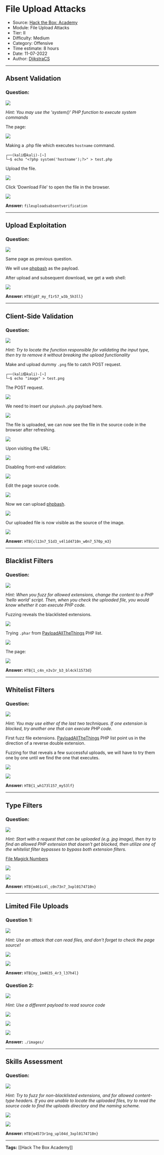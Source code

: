 # File Upload Attacks
* Source: [Hack the Box: Academy](https://academy.hackthebox.com/)
* Module: File Upload Attacks
* Tier: II
* Difficulty: Medium
* Category: Offensive
* Time estimate: 8 hours
* Date: 11-07-2022
* Author: [DjikstraCS](https://github.com/DjikstraCS)

---
## Absent Validation
### Question:
![](./attachments/Pasted%20image%2020220705125513.png)

*Hint: You may use the 'system()' PHP function to execute system commands*

The page:

![](./attachments/Pasted%20image%2020220705133533.png)

Making a .php file which executes `hostname` command.

```
┌──(kali㉿kali)-[~]
└─$ echo "<?php system('hostname');?>" > test.php
```

Upload the file.

![](./attachments/Pasted%20image%2020220705133407.png)

Click 'Download File' to open the file in the browser.

![](./attachments/Pasted%20image%2020220705133428.png)

**Answer:** `fileuploadsabsentverification`

---
## Upload Exploitation
### Question:
![](./attachments/Pasted%20image%2020220705125814.png)

Same page as previous question.

We will use [phpbash](https://github.com/Arrexel/phpbash) as the payload.

After upload and subsequent download, we get a web shell:

![](./attachments/Pasted%20image%2020220706113517.png)

**Answer:** `HTB{g07_my_f1r57_w3b_5h3ll}`

---
## Client-Side Validation
### Question:
![](./attachments/Pasted%20image%2020220705125856.png)

*Hint: Try to locate the function responsible for validating the input type, then try to remove it without breaking the upload functionality*

Make and upload dummy `.png` file to catch POST request.

```
┌──(kali㉿kali)-[~]
└─$ echo "image" > test.png
```

The POST request.

![](./attachments/Pasted%20image%2020220706123244.png)

We need to insert our `phpbash.php` payload here.

![](./attachments/Pasted%20image%2020220706123652.png)

The file is uploaded, we can now see the file in the source code in the browser after refreshing.

![](./attachments/Pasted%20image%2020220706121701.png)

Upon visiting the URL:

![](./attachments/Pasted%20image%2020220706121925.png)


Disabling front-end validation:

![](./attachments/Pasted%20image%2020220706121226.png)

Edit the page source code.

![](./attachments/Pasted%20image%2020220706121357.png)

Now we can upload [phpbash](https://github.com/Arrexel/phpbash).

![](./attachments/Pasted%20image%2020220706121701.png)

Our uploaded file is now visible as the source of the image.

![](./attachments/Pasted%20image%2020220706121925.png)

**Answer:** `HTB{cl13n7_51d3_v4l1d4710n_w0n7_570p_m3}`

---
## Blacklist Filters
### Question:
![](./attachments/Pasted%20image%2020220705125935.png)

*Hint: When you fuzz for allowed extensions, change the content to a PHP 'hello world' script. Then, when you check the uploaded file, you would know whether it can execute PHP code.*

Fuzzing reveals the blacklisted extensions.

![](./attachments/Pasted%20image%2020220709174921.png)

Trying `.phar` from [PayloadAllTheThings](https://github.com/swisskyrepo/PayloadsAllTheThings/blob/master/Upload%20Insecure%20Files/Extension%20PHP/extensions.lst) PHP list.

![](./attachments/Pasted%20image%2020220709175244.png)

The page:

![](./attachments/Pasted%20image%2020220709175132.png)

**Answer:** `HTB{1_c4n_n3v3r_b3_bl4ckl1573d}`

---
## Whitelist Filters
### Question:
![](./attachments/Pasted%20image%2020220705130035.png)

*Hint: You may use either of the last two techniques. If one extension is blocked, try another one that can execute PHP code.*

First fuzz file extensions. [PayloadAllTheThings](https://github.com/swisskyrepo/PayloadsAllTheThings/blob/master/Upload%20Insecure%20Files/Extension%20PHP/extensions.lst) PHP list point us in the direction of a reverse double extension.

Fuzzing for that reveals a few successful uploads, we will have to try them one by one until we find the one that executes.

![](./attachments/Pasted%20image%2020220710111701.png)

![](./attachments/Pasted%20image%2020220710111959.png)


**Answer:** `HTB{1_wh173l157_my53lf}`

---
## Type Filters
### Question:
![](./attachments/Pasted%20image%2020220705130135.png)

*Hint: Start with a request that can be uploaded (e.g. jpg image), then try to find an allowed PHP extension that doesn't get blocked, then utilize one of the whitelist filter bypasses to bypass both extension filters.*

[File Magick Numbers](https://en.wikipedia.org/wiki/List_of_file_signatures)

![](./attachments/Pasted%20image%2020220710174834.png)

![](./attachments/Pasted%20image%2020220710174711.png)

**Answer:** `HTB{m461c4l_c0n73n7_3xpl0174710n}`

---
## Limited File Uploads
### Question 1:
![](./attachments/Pasted%20image%2020220705130232.png)

*Hint: Use an attack that can read files, and don't forget to check the page source!*

![](./attachments/Pasted%20image%2020220711111707.png)

![](./attachments/Pasted%20image%2020220711111929.png)

**Answer:** `HTB{my_1m4635_4r3_l37h4l}`

### Question 2:
![](./attachments/Pasted%20image%2020220705130403.png)

*Hint: Use a different payload to read source code*

![](./attachments/Pasted%20image%2020220711112735.png)

![](./attachments/Pasted%20image%2020220711112841.png)

![](./attachments/Pasted%20image%2020220711112920.png)

**Answer:** `./images/`

---
## Skills Assessment
### Question:
![](./attachments/Pasted%20image%2020220705130538.png)

*Hint: Try to fuzz for non-blacklisted extensions, and for allowed content-type headers. If you are unable to locate the uploaded files, try to read the source code to find the uploads directory and the naming scheme.*

![](./attachments/Pasted%20image%2020220724133206.png)

![](./attachments/Pasted%20image%2020220724133212.png)


**Answer:** `HTB{m4573r1ng_upl04d_3xpl0174710n}`

---
**Tags:** [[Hack The Box Academy]]